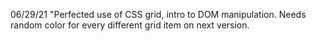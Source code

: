 06/29/21
"Perfected use of CSS grid, intro to DOM manipulation. Needs random color for every different grid item on next version.